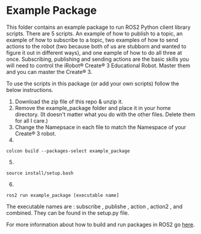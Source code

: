 # Example Package 

This folder contains an example package to run ROS2 Python client library scripts. There are 5 scripts. An example of how to publish to a topic, an example of how to subscribe to a topic, two examples of how to send actions to the robot (two because both of us are stubborn and wanted to figure it out in different ways), and one eample of how to do all three at once. Subscribing, publishing and sending actions are the basic skills you will need to control the  iRobot® Create® 3 Educational Robot. Master them and you can master the Create® 3. 

To use the scripts in this package (or add your own scripts) follow the below instructions. 

1. Download the zip file of this repo & unzip it. 
2. Remove the example_package folder and place it in your home directory. (It doesn't matter what you do with the other files. Delete them for all I care.)
3. Change the Namepsace in each file to match the Namespace of your Create® 3 robot.
4. 
```
colcon build --packages-select example_package
```

5. 
```
source install/setup.bash
```

6. 
```
ros2 run example_package [executable name]
```
The executable names are : subscribe , publishe , action , action2 , and combined. They can be found in the setup.py file. 

For more information about how to build and run packages in ROS2 go [here](https://katewujciak.wixsite.com/projectcreate/running-py-files-with-ros2).
